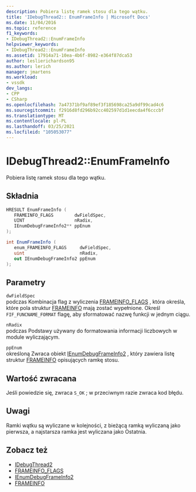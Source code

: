 ```yaml
---
description: Pobiera listę ramek stosu dla tego wątku.
title: 'IDebugThread2:: EnumFrameInfo | Microsoft Docs'
ms.date: 11/04/2016
ms.topic: reference
f1_keywords:
- IDebugThread2::EnumFrameInfo
helpviewer_keywords:
- IDebugThread2::EnumFrameInfo
ms.assetid: 17914a71-10ea-4b6f-8982-e364f87dca53
author: leslierichardson95
ms.author: lerich
manager: jmartens
ms.workload:
- vssdk
dev_langs:
- CPP
- CSharp
ms.openlocfilehash: 7a47371bf9af89ef3f185698ca25a9df99cad4c6
ms.sourcegitcommit: f2916d8fd296b92cc402597d1d1eecda4f6cccbf
ms.translationtype: MT
ms.contentlocale: pl-PL
ms.lasthandoff: 03/25/2021
ms.locfileid: "105053077"
---
```

# <a name="idebugthread2enumframeinfo"></a>IDebugThread2::EnumFrameInfo
Pobiera listę ramek stosu dla tego wątku.

## <a name="syntax"></a>Składnia

```cpp
HRESULT EnumFrameInfo ( 
   FRAMEINFO_FLAGS        dwFieldSpec,
   UINT                   nRadix,
   IEnumDebugFrameInfo2** ppEnum
);
```

```csharp
int EnumFrameInfo ( 
   enum_FRAMEINFO_FLAGS     dwFieldSpec,
   uint                     nRadix,
   out IEnumDebugFrameInfo2 ppEnum
);
```

## <a name="parameters"></a>Parametry
`dwFieldSpec`\
podczas Kombinacja flag z wyliczenia [FRAMEINFO_FLAGS](../../../extensibility/debugger/reference/frameinfo-flags.md) , która określa, które pola struktur [FRAMEINFO](../../../extensibility/debugger/reference/frameinfo.md) mają zostać wypełnione. Określ `FIF_FUNCNAME_FORMAT` flagę, aby sformatować nazwę funkcji w jednym ciągu.

`nRadix`\
podczas Podstawy używany do formatowania informacji liczbowych w module wyliczającym.

`ppEnum`\
określoną Zwraca obiekt [IEnumDebugFrameInfo2](../../../extensibility/debugger/reference/ienumdebugframeinfo2.md) , który zawiera listę struktur [FRAMEINFO](../../../extensibility/debugger/reference/frameinfo.md) opisujących ramkę stosu.

## <a name="return-value"></a>Wartość zwracana
 Jeśli powiedzie się, zwraca `S_OK` ; w przeciwnym razie zwraca kod błędu.

## <a name="remarks"></a>Uwagi
 Ramki wątku są wyliczane w kolejności, z bieżącą ramką wyliczaną jako pierwsza, a najstarsza ramka jest wyliczana jako Ostatnia.

## <a name="see-also"></a>Zobacz też
- [IDebugThread2](../../../extensibility/debugger/reference/idebugthread2.md)
- [FRAMEINFO_FLAGS](../../../extensibility/debugger/reference/frameinfo-flags.md)
- [IEnumDebugFrameInfo2](../../../extensibility/debugger/reference/ienumdebugframeinfo2.md)
- [FRAMEINFO](../../../extensibility/debugger/reference/frameinfo.md)
